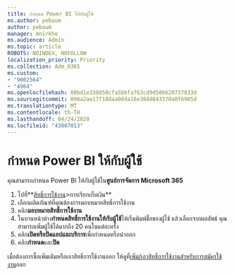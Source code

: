 ```yaml
---
title: กําหนด Power BI ให้กับผู้ใช้
ms.author: pebaum
author: pebaum
manager: mnirkhe
ms.audience: Admin
ms.topic: article
ROBOTS: NOINDEX, NOFOLLOW
localization_priority: Priority
ms.collection: Adm_O365
ms.custom:
- "9002564"
- "4964"
ms.openlocfilehash: 08bd1e338850cfa5bbfa763cd9d586620737833d
ms.sourcegitcommit: 090a2ae17f18daa00da16e384d843370a0f6985d
ms.translationtype: MT
ms.contentlocale: th-TH
ms.lasthandoff: 04/24/2020
ms.locfileid: "43807013"
---
```

# <a name="assign-power-bi-to-users"></a>กําหนด Power BI ให้กับผู้ใช้

คุณสามารถกําหนด Power BI ให้กับผู้ใช้ใน**ศูนย์การจัดการ Microsoft 365**  

1. ไปที่**[สิทธิ์การใช้งาน](https://go.microsoft.com/fwlink/p/?linkid=842264)>การเรียกเก็บเงิน**
2. เลือกผลิตภัณฑ์ที่คุณต้องการมอบหมายสิทธิ์การใช้งาน
3. คลิก**มอบหมายสิทธิ์การใช้งาน**
4. ในบานหน้าต่าง**กําหนดสิทธิ์การใช้งานให้กับผู้ใช้**ให้เริ่มพิมพ์ชื่อของผู้ใช้ แล้วเลือกจากผลลัพธ์ คุณสามารถเพิ่มผู้ใช้ได้มากถึง 20 คนในแต่ละครั้ง
5. คลิก**เปิดหรือปิดแอปและบริการ**เพื่อกําหนดหรือนําออก
6. คลิก**กําหนด**และ**ปิด**

เมื่อต้องการซื้อเพิ่มเติมหรือเอาสิทธิ์การใช้งานออก ให้ดูที่[เพิ่ม/เอาสิทธิ์การใช้งานสําหรับการสมัครใช้งาน](https://docs.microsoft.com/microsoft-365/commerce/licenses/buy-licenses?view=o365-worldwide#add-or-remove-licenses-for-your-business-subscription)ออก
